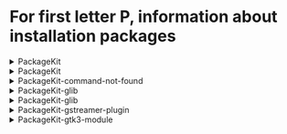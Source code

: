# For first letter P, information about installation packages

<details>
<summary>PackageKit</summary>

```
From repo     : anaconda
Short desc    : Package management service
URL          : http://www.freedesktop.org/software/PackageKit/
License      : GPLv2+ and LGPLv2+
Descript     : PackageKit is a D-Bus abstraction layer that allows the session user
             : to manage packages in a secure way using a cross-distro,
             : cross-architecture API.
```

</details>

<details>
<summary>PackageKit</summary>

```
From repo     : updates-testing
Short desc    : Package management service
URL          : http://www.freedesktop.org/software/PackageKit/
License      : GPLv2+ and LGPLv2+
Descript     : PackageKit is a D-Bus abstraction layer that allows the session user
             : to manage packages in a secure way using a cross-distro,
             : cross-architecture API.
```

</details>

<details>
<summary>PackageKit-command-not-found</summary>

```
From repo     : updates-testing
Short desc    : Ask the user to install command line programs automatically
URL          : http://www.freedesktop.org/software/PackageKit/
License      : GPLv2+ and LGPLv2+
Descript     : A simple helper that offers to install new packages on the command line
             : using PackageKit.
```

</details>

<details>
<summary>PackageKit-glib</summary>

```
From repo     : anaconda
Short desc    : GLib libraries for accessing PackageKit
URL          : http://www.freedesktop.org/software/PackageKit/
License      : GPLv2+ and LGPLv2+
Descript     : GLib libraries for accessing PackageKit.
```

</details>

<details>
<summary>PackageKit-glib</summary>

```
From repo     : updates-testing
Short desc    : GLib libraries for accessing PackageKit
URL          : http://www.freedesktop.org/software/PackageKit/
License      : GPLv2+ and LGPLv2+
Descript     : GLib libraries for accessing PackageKit.
```

</details>

<details>
<summary>PackageKit-gstreamer-plugin</summary>

```
From repo     : updates-testing
Short desc    : Install GStreamer codecs using PackageKit
URL          : http://www.freedesktop.org/software/PackageKit/
License      : GPLv2+ and LGPLv2+
Descript     : The PackageKit GStreamer plugin allows any Gstreamer application to install
             : codecs from configured repositories using PackageKit.
```

</details>

<details>
<summary>PackageKit-gtk3-module</summary>

```
From repo     : updates-testing
Short desc    : Install fonts automatically using PackageKit
URL          : http://www.freedesktop.org/software/PackageKit/
License      : GPLv2+ and LGPLv2+
Descript     : The PackageKit GTK3+ module allows any Pango application to install
             : fonts from configured repositories using PackageKit.
```

</details>

